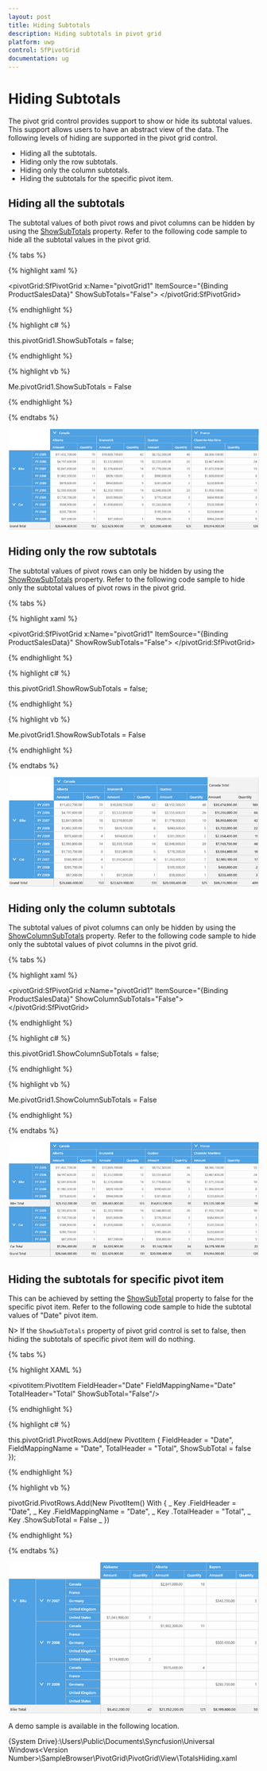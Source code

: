 ```yaml
---
layout: post
title: Hiding Subtotals
description: Hiding subtotals in pivot grid
platform: uwp
control: SfPivotGrid
documentation: ug
---
```


# Hiding Subtotals

The pivot grid control provides support to show or hide its subtotal values. This support allows users to have an abstract view of the data. The following levels of hiding are supported in the pivot grid control.

* Hiding all the subtotals.
* Hiding only the row subtotals.
* Hiding only the column subtotals.
* Hiding the subtotals for the specific pivot item.

## Hiding all the subtotals

The subtotal values of both pivot rows and pivot columns can be hidden by using the [ShowSubTotals](https://help.syncfusion.com/cr/wpf/Syncfusion.Windows.Controls.PivotGrid.PivotGridControl.html#Syncfusion_Windows_Controls_PivotGrid_PivotGridControl_ShowSubTotals) property. Refer to the following code sample to hide all the subtotal values in the pivot grid.

{% tabs %}

{% highlight xaml %}

<pivotGrid:SfPivotGrid x:Name="pivotGrid1" ItemSource="{Binding ProductSalesData}" ShowSubTotals="False">
</pivotGrid:SfPivotGrid>

{% endhighlight %}

{% highlight c# %}

this.pivotGrid1.ShowSubTotals = false;

{% endhighlight %}

{% highlight vb %}

Me.pivotGrid1.ShowSubTotals = False

{% endhighlight %}

{% endtabs %}

![Hiding-Sub-Totals_image1](Hiding-Sub-Totals_images/Hiding-Sub-Totals_image1.png)

## Hiding only the row subtotals

The subtotal values of pivot rows can only be hidden by using the [ShowRowSubTotals](https://help.syncfusion.com/cr/wpf/https://help.syncfusion.com/wpf/welcome-to-syncfusion-essential-wpf#Syncfusion_Windows_Controls_PivotGrid_PivotGridControl_ShowRowSubTotals) property. Refer to the following code sample to hide only the subtotal values of pivot rows in the pivot grid.

{% tabs %}

{% highlight xaml %}

<pivotGrid:SfPivotGrid x:Name="pivotGrid1" ItemSource="{Binding ProductSalesData}" ShowRowSubTotals="False">
</pivotGrid:SfPivotGrid>

{% endhighlight %}

{% highlight c# %}

this.pivotGrid1.ShowRowSubTotals = false;

{% endhighlight %}

{% highlight vb %}

Me.pivotGrid1.ShowRowSubTotals = False

{% endhighlight %}

{% endtabs %}

![Hiding-Sub-Totals_image2](Hiding-Sub-Totals_images/Hiding-Sub-Totals_image2.png)

## Hiding only the column subtotals 

The subtotal values of pivot columns can only be hidden by using the [ShowColumnSubTotals](https://help.syncfusion.com/cr/wpf/https://help.syncfusion.com/wpf/welcome-to-syncfusion-essential-wpf#Syncfusion_Windows_Controls_PivotGrid_PivotGridControl_ShowColumnSubTotals) property. Refer to the following code sample to hide only the subtotal values of pivot columns in the pivot grid.

{% tabs %}

{% highlight xaml %}

<pivotGrid:SfPivotGrid x:Name="pivotGrid1" ItemSource="{Binding ProductSalesData}" ShowColumnSubTotals="False">
</pivotGrid:SfPivotGrid>

{% endhighlight %}

{% highlight c# %}

this.pivotGrid1.ShowColumnSubTotals = false;

{% endhighlight %}

{% highlight vb %}

Me.pivotGrid1.ShowColumnSubTotals = False

{% endhighlight %}

{% endtabs %}

![Hiding-Sub-Totals_image3](Hiding-Sub-Totals_images/Hiding-Sub-Totals_image3.png)

## Hiding the subtotals for specific pivot item

This can be achieved by setting the [ShowSubTotal](https://help.syncfusion.com/cr/wpf/Syncfusion.PivotAnalysis.Base.PivotItem.html#Syncfusion_PivotAnalysis_Base_PivotItem_ShowSubTotal) property to false for the specific pivot item. Refer to the following code sample to hide the subtotal values of "Date" pivot item.

N>
If the `ShowSubTotals` property of pivot grid control is set to false, then hiding the subtotals of specific pivot item will do nothing.


{% tabs %}

{% highlight XAML %}

<pivotitem:PivotItem FieldHeader="Date" FieldMappingName="Date" TotalHeader="Total" ShowSubTotal="False"/>
    
{% endhighlight %}

{% highlight c# %}

this.pivotGrid1.PivotRows.Add(new PivotItem { FieldHeader = "Date", FieldMappingName = "Date", TotalHeader = "Total", ShowSubTotal = false });

{% endhighlight %}

{% highlight vb %}

pivotGrid.PivotRows.Add(New PivotItem() With { _
    Key .FieldHeader = "Date", _
    Key .FieldMappingName = "Date", _
    Key .TotalHeader = "Total", _
    Key .ShowSubTotal = False _
})

{% endhighlight %}

{% endtabs %}

![Hiding-Sub-Totals_image4](Hiding-Sub-Totals_images/Hiding-Sub-Totals_image4.png)

A demo sample is available in the following location.
    
{System Drive}:\Users\Public\Documents\Syncfusion\Universal Windows&lt;Version Number&gt;\SampleBrowser\PivotGrid\PivotGrid\View\TotalsHiding.xaml
